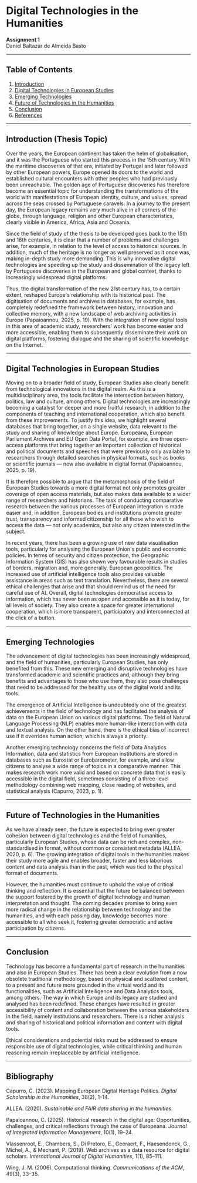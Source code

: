 <link rel="stylesheet" href="style.css">


# Digital Technologies in the Humanities

**Assignment 1**  
Daniel Baltazar de Almeida Basto

---

## Table of Contents

1. [Introduction](#introduction)
2. [Digital Technologies in European Studies](#digital-technologies-in-european-studies)
3. [Emerging Technologies](#emerging-technologies)
4. [Future of Technologies in the Humanities](#future-of-technologies-in-the-humanities)
5. [Conclusion](#conclusion)
6. [References](#references)

---

## Introduction (Thesis Topic)

Over the years, the European continent has taken the helm of globalisation, and it was the Portuguese who started this process in the 15th century. With the maritime discoveries of that era, initiated by Portugal and later followed by other European powers, Europe opened its doors to the world and established cultural encounters with other peoples who had previously been unreachable. The golden age of Portuguese discoveries has therefore become an essential topic for understanding the transformations of the world with manifestations of European identity, culture, and values, spread across the seas crossed by Portuguese caravels. In a journey to the present day, the European legacy remains very much alive in all corners of the globe, through language, religion and other European characteristics, clearly visible in America, Africa, Asia and Oceania.

Since the field of study of the thesis to be developed goes back to the 15th and 16th centuries, it is clear that a number of problems and challenges arise, for example, in relation to the level of access to historical sources. In addition, much of the heritage is no longer as well preserved as it once was, making in-depth study more demanding. This is why innovative digital technologies are speeding up the study and dissemination of the legacy left by Portuguese discoveries in the European and global context, thanks to increasingly widespread digital platforms.

Thus, the digital transformation of the new 21st century has, to a certain extent, reshaped Europe's relationship with its historical past. The digitisation of documents and archives in databases, for example, has completely redefined the framework between history, innovation and collective memory, with a new landscape of web archiving activities in Europe (Papaioannou, 2025, p. 19). With the integration of new digital tools in this area of academic study, researchers' work has become easier and more accessible, enabling them to subsequently disseminate their work on digital platforms, fostering dialogue and the sharing of scientific knowledge on the Internet.

---

## Digital Technologies in European Studies

Moving on to a broader field of study, European Studies also clearly benefit from technological innovations in the digital realm. As this is a multidisciplinary area, the tools facilitate the intersection between history, politics, law and culture, among others. Digital technologies are increasingly becoming a catalyst for deeper and more fruitful research, in addition to the components of teaching and international cooperation, which also benefit from these improvements. To justify this idea, we highlight several databases that bring together, on a single website, data relevant to the study and sharing of knowledge about Europe. Europeana, European Parliament Archives and EU Open Data Portal, for example, are three open-access platforms that bring together an important collection of historical and political documents and speeches that were previously only available to researchers through detailed searches in physical formats, such as books or scientific journals — now also available in digital format (Papaioannou, 2025, p. 19).

It is therefore possible to argue that the metamorphosis of the field of European Studies towards a more digital format not only promotes greater coverage of open access materials, but also makes data available to a wider range of researchers and historians. The task of conducting comparative research between the various processes of European integration is made easier and, in addition, European bodies and institutions promote greater trust, transparency and informed citizenship for all those who wish to access the data — not only academics, but also any citizen interested in the subject.

In recent years, there has been a growing use of new data visualisation tools, particularly for analysing the European Union's public and economic policies. In terms of security and citizen protection, the Geographic Information System (GIS) has also shown very favourable results in studies of borders, migration and, more generally, European geopolitics. The increased use of artificial intelligence tools also provides valuable assistance in areas such as text translation. Nevertheless, there are several ethical challenges that arise and that should remind us of the need for careful use of AI. Overall, digital technologies democratise access to information, which has never been as open and accessible as it is today, for all levels of society. They also create a space for greater international cooperation, which is more transparent, participatory and interconnected at the click of a button.

---

## Emerging Technologies

The advancement of digital technologies has been increasingly widespread, and the field of humanities, particularly European Studies, has only benefited from this. These new emerging and disruptive technologies have transformed academic and scientific practices and, although they bring benefits and advantages to those who use them, they also pose challenges that need to be addressed for the healthy use of the digital world and its tools.

The emergence of Artificial Intelligence is undoubtedly one of the greatest achievements in the field of technology and has facilitated the analysis of data on the European Union on various digital platforms. The field of Natural Language Processing (NLP) enables more human-like interaction with data and textual analysis. On the other hand, there is the ethical bias of incorrect use if it overrides human action, which is always a priority.

Another emerging technology concerns the field of Data Analytics. Information, data and statistics from European institutions are stored in databases such as Eurostat or Eurobarometer, for example, and allow citizens to analyse a wide range of topics in a comparative manner. This makes research work more valid and based on concrete data that is easily accessible in the digital field, sometimes consisting of a three-level methodology combining web mapping, close reading of websites, and statistical analysis (Capurro, 2023, p. 1).

---

## Future of Technologies in the Humanities

As we have already seen, the future is expected to bring even greater cohesion between digital technologies and the field of humanities, particularly European Studies, whose data can be rich and complex, non-standardised in format, without common or consistent metadata (ALLEA, 2020, p. 6). The growing integration of digital tools in the humanities makes their study more agile and enables broader, faster and less laborious content and data analysis than in the past, which was tied to the physical format of documents.

However, the humanities must continue to uphold the value of critical thinking and reflection. It is essential that the future be balanced between the support fostered by the growth of digital technology and human interpretation and thought. The coming decades promise to bring even more radical change in the relationship between technology and the humanities, and with each passing day, knowledge becomes more accessible to all who seek it, fostering greater democratic and active participation by citizens.

---

## Conclusion

Technology has become a fundamental part of research in the humanities and also in European Studies. There has been a clear evolution from a now obsolete traditional methodology, based on physical and scattered content, to a present and future more grounded in the virtual world and its functionalities, such as Artificial Intelligence and Data Analytics tools, among others. The way in which Europe and its legacy are studied and analysed has been redefined. These changes have resulted in greater accessibility of content and collaboration between the various stakeholders in the field, namely institutions and researchers. There is a richer analysis and sharing of historical and political information and content with digital tools.

Ethical considerations and potential risks must be addressed to ensure responsible use of digital technologies, while critical thinking and human reasoning remain irreplaceable by artificial intelligence.

---

## Bibliography

Capurro, C. (2023). Mapping European Digital Heritage Politics. *Digital Scholarship in the Humanities*, 38(2), 1–14. 

ALLEA. (2020). *Sustainable and FAIR data sharing in the humanities*. 

Papaioannou, C. (2025). Historical research in the digital age: Opportunities, challenges, and critical reflections through the case of Europeana. *Journal of Integrated Information Management*, 10(1), 19–24. 

Vlassenroot, E., Chambers, S., Di Pretoro, E., Geeraert, F., Haesendonck, G., Michel, A., & Mechant, P. (2019). Web archives as a data resource for digital scholars. *International Journal of Digital Humanities*, 1(1), 85–111. 

Wing, J. M. (2006). Computational thinking. *Communications of the ACM*, 49(3), 33–35. 
